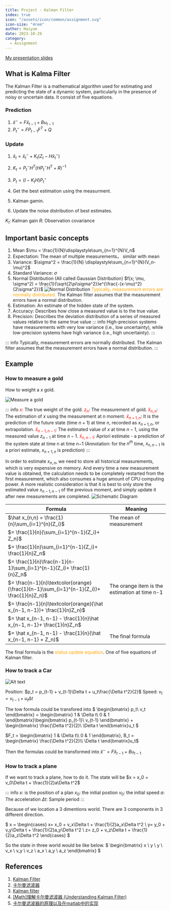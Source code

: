 ```yaml
---
title: Project - Kalman Filter
index: true
icon: "/assets/icon/common/assignment.svg"
icon-size: "4rem"
author: Haiyue
date: 2023-10-29
category:
  - Assignment
---
```

[My presentation slides](/data/unisa/AdvancedAnalytic1/project/Kalman%20Filter.pptx)


## What is Kalma Filter
The Kalman Filter is a mathematical algorithm used for estimating and predicting the state of a dynamic system, particularly in the presence of noisy or uncertain data. It consist of five equations.

### Prediction
1. $\hat x^- = F\hat x_{t-1} + Bu_{t-1}$
2. $P_t^- = FP_{t-1}F^T+Q$ 

### Update
1. $\hat x_t = \hat x_t^- + K_t(Z_t - H\hat x_t^-)$
2. $K_t = P_t^-H^T(HP_t^-H^T+R)^{-1}$
3. $P_t=(I - K_tH)P_t^-$

1. Get the best estimation using the measurment.
2. Kalman gamin.
3. Update the noise distribution of best estimates.

$K_t$: Kalman gain
$R$: Observation covariance


## Important basic concepts
1. Mean  $\mu = \frac{1}{N}\displaystyle\sum_{n=1}^{N}V_n$
2. Expectation: The mean of multiple measurements， similar with mean
3. Variance: $\sigma^2 = \frac{1}{N} \displaystyle\sum_{n=1}^{N}(V_n-\mu)^2$
4. Standard Variance: $\sigma$
5. Normal Distribution (All called Gaussian Distribution)
    $f(x; \mu, \sigma^2) = \frac{1}{\sqrt{2\pi\sigma^2}}e^{\frac{-(x-\mu)^2}{2\sigma^2}}$
    ![Normal Distribution](/data/unisa/AdvancedAnalytic1/project/normal_distribution.png)
    <span style="color:orange">Typically, measurement errors are normally distributed.</span> The Kalman filter assumes that the measurement errors have a normal distribution.
6. Estimation: An estimate of the hidden state of the system.
7. Accuracy: Describes how close a measured value is to the true value.
8. Precision: Describes the deviation distribution of a series of measured values relative to the same true value
    ::: info
    High-precision systems have measurements with very low variance (i.e., low uncertainty), while low-precision systems have high variance (i.e., high uncertainty).
    :::

::: info
Typically, measurement errors are normally distributed. The Kalman filter assumes that the measurement errors have a normal distribution.
:::

## Example
### How to measure a gold

How to weight a $x$ gold.

![Measure a gold](/data/unisa/AdvancedAnalytic1/project/MeasureAGold.png)

::: info
<span style="color:red">$x$</span>: The true weight of the gold.
<span style="color:red">$z_n$</span>: The measurement of gold.
<span style="color:red">$\hat{x}_{n,n}$</span>: The estimation of $x$ using the measurement at n moment.
<span style="color:red">$\hat{x}_{n+1,n}$</span>: It is the prediction of the future state (time $n+1$) at time $n$, recorded as $x_{n+1,n}$, or extrapolation.
<span style="color:red">$\hat{x}_{n−1,n−1}$</span>: The estimated value of $x$ at time $n−1$, using the measured value $z_{n−1}$ at time $n−1$.
<span style="color:red">$\hat{x}_{n,n-1}$</span>: Apriori estimate - a prediction of the system state at time n at time n−1 (Annotation: for the $n^{th}$ time, $x_{n,n−1}$ is a priori estimate, $x_{n+1, n}$ is prediction)
:::

In order to estimate $x_{n,n}$, we need to store all historical measurements, which is very expensive on memory. And every time a new measurement value is obtained, the calculation needs to be completely restarted from the first measurement, which also consumes a huge amount of CPU computing power.
A more realistic consideration is that it is best to only store the estimated value $x_{n−1,n−1}$ of the previous moment, and simply update it after new measurements are completed.
![Schematic Diagram](/data/unisa/AdvancedAnalytic1/project/SchematicDiagram.png)

|  Formula | Meaning |
| -- | -- |
| $\hat x_{n,n} = \frac{1}{n}\sum_{i=1}^{n}(Z_i)$ |  The mean of measurement |
| $= \frac{1}{n}(\sum_{i=1}^{n-1}(Z_i)+ Z_n)$ | |
| $= \frac{1}{n}\sum_{i=1}^{n-1}(Z_i)+ \frac{1}{n}Z_n$ | |
| $= \frac{1}{n}\frac{n-1}{n-1}\sum_{i=1}^{n-1}(Z_i)+ \frac{1}{n}Z_n$ | |
| $= \frac{n-1}{n}\textcolor{orange}{\frac{1}{n-1}\sum_{i=1}^{n-1}(Z_i)}+ \frac{1}{n}Z_n)$ | The orange item is the estimation at time n-1|
| $= \frac{n-1}{n}\textcolor{orange}{\hat x_{n-1, n-1}}+ \frac{1}{n}Z_n)$ | |
| $= \hat x_{n-1, n-1} - \frac{1}{n}\hat x_{n-1, n-1}+ \frac{1}{n}Z_n$ | |
| $= \hat x_{n-1, n-1} - \frac{1}{n}(\hat x_{n-1, n-1} + Z_n)$ | The final formula |

The final formula is the <span style="color:orange">status update equation</span>. One of five equations of Kalman filter.



### How to track a Car
![Alt text](/data/unisa/AdvancedAnalytic1/project/car.png)


Position: $p_t = p_{t-1} + v_{t-1}\Delta t + u_t\frac{\Delta t^2}{2}$
Speed: $v_t = v_{t-1} + u_t\Delta t$

The tow formula could be transfored into 
$
\begin{bmatrix}
   p_t\\
   v_t
\end{bmatrix} = \begin{bmatrix}
   1 & \Delta t\\
   0 & 1
\end{bmatrix}\begin{bmatrix}
   p_{t-1}\\
   v_{t-1}
\end{bmatrix} + \begin{bmatrix}
   \frac{\Delta t^2}{2}\\
   \Delta t
\end{bmatrix}u_t
$

$F_t = \begin{bmatrix}
   1 & \Delta t\\
   0 & 1
\end{bmatrix}, B_t = \begin{bmatrix}
   \frac{\Delta t^2}{2}\\
   \Delta t
\end{bmatrix}u_t$

Then the formulas could be transformed into
$\hat x^- = F\hat x_{t-1} + Bu_{t-1}$


### How to track a plane
If we want to track a plane, how to do it.
The state will be 
$x = x_0 + v_0\Delta t + \frac{1}{2}a\Delta t^2$

::: info
$x$: is the position of a plan
$x_0$: the initial postion 
$v_0$: the initial speed
$a$: The acceleration
$\Delta t$: Sample period
:::

Because of we location a 3 dimentions world. There are 3 components in 3 different direction.

$
x = \begin{cases}
   x= x_0 + v_x\Delta t + \frac{1}{2}a_x\Delta t^2 \\
   y= y_0 + v_y\Delta t + \frac{1}{2}a_y\Delta t^2 \\
   z= z_0 + v_z\Delta t + \frac{1}{2}a_z\Delta t^2
\end{cases}
$

So the state in three world would be like below.
$
\begin{bmatrix}
   x \\
   y \\
   y \\
   v_x \\
   v_y \\
   v_z \\
   a_x \\
   a_y \\
   a_z
\end{bmatrix}
$



## References
01. [Kalman Filter](https://www.kalmanfilter.net/CN/default_cn.aspx)
02. [卡尔曼滤波器](https://longaspire.github.io/blog/%E5%8D%A1%E5%B0%94%E6%9B%BC%E6%BB%A4%E6%B3%A2/)
03. [Kalman filter](https://en.wikipedia.org/wiki/Kalman_filter)
04. [[Math]理解卡尔曼滤波器 (Understanding Kalman Filter)](https://segmentfault.com/a/1190000000514987#item-1)
05. [卡尔曼滤波器的原理以及在matlab中的实现](https://www.youtube.com/watch?v=2-lu3GNbXM8)